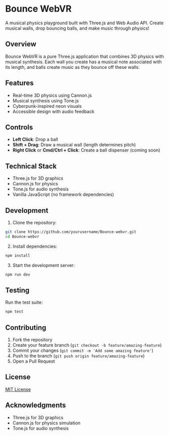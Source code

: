 # Bounce WebVR

A musical physics playground built with Three.js and Web Audio API. Create musical walls, drop bouncing balls, and make music through physics!

## Overview

Bounce WebVR is a pure Three.js application that combines 3D physics with musical synthesis. Each wall you create has a musical note associated with its length, and balls create music as they bounce off these walls.

## Features

- Real-time 3D physics using Cannon.js
- Musical synthesis using Tone.js
- Cyberpunk-inspired neon visuals
- Accessible design with audio feedback

## Controls

- **Left Click**: Drop a ball
- **Shift + Drag**: Draw a musical wall (length determines pitch)
- **Right Click** or **Cmd/Ctrl + Click**: Create a ball dispenser (coming soon)

## Technical Stack

- Three.js for 3D graphics
- Cannon.js for physics
- Tone.js for audio synthesis
- Vanilla JavaScript (no framework dependencies)

## Development

1. Clone the repository:
```bash
git clone https://github.com/yourusername/Bounce-webvr.git
cd Bounce-webvr
```

2. Install dependencies:
```bash
npm install
```

3. Start the development server:
```bash
npm run dev
```

## Testing

Run the test suite:
```bash
npm test
```

## Contributing

1. Fork the repository
2. Create your feature branch (`git checkout -b feature/amazing-feature`)
3. Commit your changes (`git commit -m 'Add some amazing feature'`)
4. Push to the branch (`git push origin feature/amazing-feature`)
5. Open a Pull Request

## License

[MIT License](LICENSE)

## Acknowledgments

- Three.js for 3D graphics
- Cannon.js for physics simulation
- Tone.js for audio synthesis 
